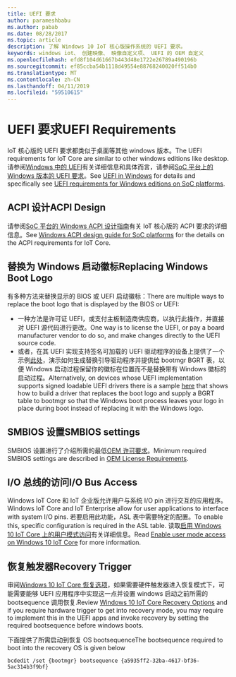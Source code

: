 ```yaml
---
title: UEFI 要求
author: parameshbabu
ms.author: pabab
ms.date: 08/28/2017
ms.topic: article
description: 了解 Windows 10 IoT 核心版操作系统的 UEFI 要求。
keywords: windows iot、 创建映像、 映像自定义项、 UEFI 的 OEM 自定义
ms.openlocfilehash: efd8f104d61667b443d48e1722e26789a490196b
ms.sourcegitcommit: ef85ccba54b1118d49554e88768240020ff514b0
ms.translationtype: MT
ms.contentlocale: zh-CN
ms.lasthandoff: 04/11/2019
ms.locfileid: "59510615"
---
```

# <a name="uefi-requirements"></a><span data-ttu-id="ad952-104">UEFI 要求</span><span class="sxs-lookup"><span data-stu-id="ad952-104">UEFI Requirements</span></span>

<span data-ttu-id="ad952-105">IoT 核心版的 UEFI 要求都类似于桌面等其他 windows 版本。</span><span class="sxs-lookup"><span data-stu-id="ad952-105">The UEFI requirements for IoT Core are similar to other windows editions like desktop.</span></span> <span data-ttu-id="ad952-106">请参阅[Windows 中的 UEFI](https://docs.microsoft.com/windows-hardware/drivers/bringup/uefi-in-windows)有关详细信息和具体而言，请参阅[SoC 平台上的 Windows 版本的 UEFI 要求](https://docs.microsoft.com/windows-hardware/drivers/bringup/uefi-requirements-that-apply-to-all-windows-platforms)。</span><span class="sxs-lookup"><span data-stu-id="ad952-106">See [UEFI in Windows](https://docs.microsoft.com/windows-hardware/drivers/bringup/uefi-in-windows) for details and specifically see [UEFI requirements for Windows editions on SoC platforms](https://docs.microsoft.com/windows-hardware/drivers/bringup/uefi-requirements-that-apply-to-all-windows-platforms).</span></span> 

## <a name="acpi-design"></a><span data-ttu-id="ad952-107">ACPI 设计</span><span class="sxs-lookup"><span data-stu-id="ad952-107">ACPI Design</span></span>

<span data-ttu-id="ad952-108">请参阅[SoC 平台的 Windows ACPI 设计指南](https://docs.microsoft.com/windows-hardware/drivers/bringup/windows-acpi-design-guide-for-soc-platforms)有关 IoT 核心版的 ACPI 要求的详细信息。</span><span class="sxs-lookup"><span data-stu-id="ad952-108">See [Windows ACPI design guide for SoC platforms](https://docs.microsoft.com/windows-hardware/drivers/bringup/windows-acpi-design-guide-for-soc-platforms) for the details on the ACPI requirements for IoT Core.</span></span>

## <a name="replacing-windows-boot-logo"></a><span data-ttu-id="ad952-109">替换为 Windows 启动徽标</span><span class="sxs-lookup"><span data-stu-id="ad952-109">Replacing Windows Boot Logo</span></span>

<span data-ttu-id="ad952-110">有多种方法来替换显示的 BIOS 或 UEFI 启动徽标：</span><span class="sxs-lookup"><span data-stu-id="ad952-110">There are multiple ways to replace the boot logo that is displayed by the BIOS or UEFI:</span></span>

* <span data-ttu-id="ad952-111">一种方法是许可证 UEFI，或支付主板制造商供应商，以执行此操作，并直接对 UEFI 源代码进行更改。</span><span class="sxs-lookup"><span data-stu-id="ad952-111">One way is to license the UEFI, or pay a board manufacturer vendor to do so, and make changes directly to the UEFI source code.</span></span>
* <span data-ttu-id="ad952-112">或者，在其 UEFI 实现支持签名可加载的 UEFI 驱动程序的设备上提供了一个示例[此处](https://github.com/Microsoft/MS_UEFI/tree/share/MsIoTSamples)，演示如何生成替换引导驱动程序并提供给 bootmgr BGRT 表，以便 Windows 启动过程保留你的徽标在位置而不是替换带有 Windows 徽标的启动过程。</span><span class="sxs-lookup"><span data-stu-id="ad952-112">Alternatively, on devices whose UEFI implementation supports signed loadable UEFI drivers there is a sample [here](https://github.com/Microsoft/MS_UEFI/tree/share/MsIoTSamples) that shows how to build a driver that replaces the boot logo and supply a BGRT table to bootmgr so that the Windows boot process leaves your logo in place during boot instead of replacing it with the Windows logo.</span></span>

## <a name="smbios-settings"></a><span data-ttu-id="ad952-113">SMBIOS 设置</span><span class="sxs-lookup"><span data-stu-id="ad952-113">SMBIOS settings</span></span>

<span data-ttu-id="ad952-114">SMBIOS 设置进行了介绍所需的最低[OEM 许可要求](OEMLicenseRequirements.md)。</span><span class="sxs-lookup"><span data-stu-id="ad952-114">Minimum required SMBIOS settings are described in [OEM License Requirements](OEMLicenseRequirements.md).</span></span>

## <a name="io-bus-access"></a><span data-ttu-id="ad952-115">I/O 总线的访问</span><span class="sxs-lookup"><span data-stu-id="ad952-115">I/O Bus Access</span></span>

<span data-ttu-id="ad952-116">Windows IoT Core 和 IoT 企业版允许用户与系统 I/O pin 进行交互的应用程序。</span><span class="sxs-lookup"><span data-stu-id="ad952-116">Windows IoT Core and IoT Enterprise allow for user applications to interface with system I/O pins.</span></span> <span data-ttu-id="ad952-117">若要启用此功能，ASL 表中需要特定的配置。</span><span class="sxs-lookup"><span data-stu-id="ad952-117">To enable this, specific configuration is required in the ASL table.</span></span> <span data-ttu-id="ad952-118">读取[启用 Windows 10 IoT Core 上的用户模式访问](https://docs.microsoft.com/windows/uwp/devices-sensors/enable-usermode-access)有关详细信息。</span><span class="sxs-lookup"><span data-stu-id="ad952-118">Read [Enable user mode access on Windows 10 IoT Core](https://docs.microsoft.com/windows/uwp/devices-sensors/enable-usermode-access) for more information.</span></span>

## <a name="recovery-trigger"></a><span data-ttu-id="ad952-119">恢复触发器</span><span class="sxs-lookup"><span data-stu-id="ad952-119">Recovery Trigger</span></span>

<span data-ttu-id="ad952-120">审阅[Windows 10 IoT Core 恢复选项](Recovery.md)，如果需要硬件触发器进入恢复模式下，可能需要能够 UEFI 应用程序中实现这一点并设置 windows 启动之前所需的 bootsequence 调用恢复.</span><span class="sxs-lookup"><span data-stu-id="ad952-120">Review [Windows 10 IoT Core Recovery Options](Recovery.md) and if you require hardware trigger to get into recovery mode, you may require to implement this in the UEFI apps and invoke recovery by setting the required bootsequence before windows boots.</span></span>

<span data-ttu-id="ad952-121">下面提供了所需启动到恢复 OS bootsequence</span><span class="sxs-lookup"><span data-stu-id="ad952-121">The bootsequence required to boot into the recovery OS is given below</span></span>

```
bcdedit /set {bootmgr} bootsequence {a5935ff2-32ba-4617-bf36-5ac314b3f9bf}
```

